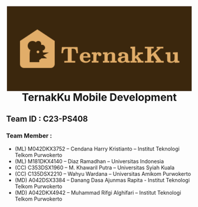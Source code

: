 <h1 align="center">
  <img align="center" src="Image/Logo_TernakKu_1.png"  width="500"></img>
<br>
TernakKu Mobile Development 
</h1>

## Team ID		: C23-PS408
### Team Member		: 
* (ML)	M042DKX3752 – Cendana Harry Kristianto – Institut Teknologi Telkom Purwokerto
* (ML)	M181DKX4140 – Diaz Ramadhan – Universitas Indonesia
* (CC)	C353DSX1960 – M. Khawaril Putra – Universitas Syiah Kuala
* (CC)	C135DSX2210 – Wahyu Wardana – Universitas Amikom Purwokerto
* (MD)	A042DSX3384 – Danang Dasa Ajunmas Rapita - Institut Teknologi Telkom Purwokerto
* (MD)  A042DKX4942 – Muhammad Rifgi Alghifari – Institut Teknologi Telkom Purwokerto

